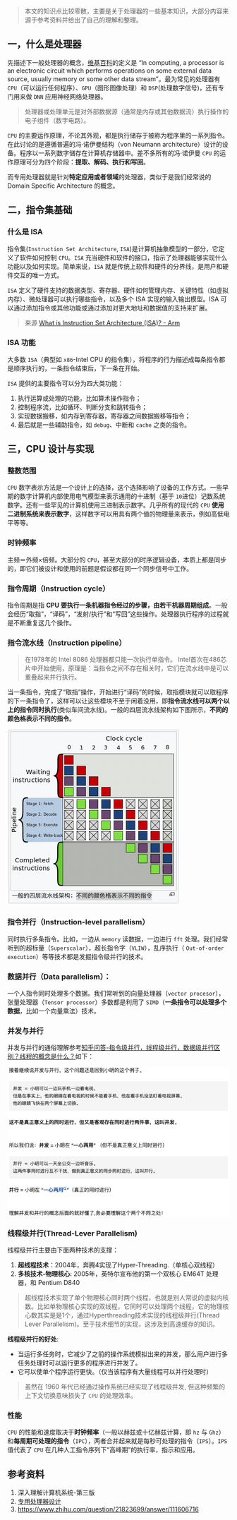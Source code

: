 > 本文的知识点比较零散，主要是关于处理器的一些基本知识，大部分内容来源于参考资料并给出了自己的理解和整理。

## 一，什么是处理器

先描述下一般处理器的概念，[维基百科](https://en.wikipedia.org/wiki/Processor_(computing))的定义是 “In computing, a processor is an electronic circuit which performs operations on some external data source, usually memory or some other data stream”。最为常见的处理器有 `CPU`（可以运行任何程序）、`GPU`（图形图像处理）和 `DSP`(处理数字信号)，还有专门用来做 `DNN` 应用神经网络处理器。
> 处理器或处理单元是对外部数据源（通常是内存或其他数据流）执行操作的电子组件（数字电路）。

`CPU` 的主要运作原理，不论其外观，都是执行储存于被称为程序里的一系列指令。在此讨论的是遵循普遍的冯·诺伊曼结构（von Neumann architecture）设计的设备。程序以一系列数字储存在计算机存储器中。差不多所有的冯·诺伊曼 `CPU` 的运作原理可分为四个阶段：**提取、解码、执行和写回**。


而专用处理器就是针对**特定应用或者领域**的处理器，类似于是我们经常说的 Domain Specific Architecture 的概念。

## 二，指令集基础

### 什么是 ISA

指令集(`Instruction Set Architecture`, `ISA`)是计算机抽象模型的一部分，它定义了软件如何控制 `CPU`。`ISA` 充当硬件和软件的接口，指示了处理器能够实现什么功能以及如何实现。简单来说，`ISA` 就是传统上软件和硬件的分界线，是用户和硬件交互的唯一方式。

`ISA` 定义了硬件支持的数据类型、寄存器、硬件如何管理内存、关键特性（如虚拟内存）、微处理器可以执行哪些指令，以及多个 ISA 实现的输入输出模型。ISA 可以通过添加指令或其他功能或通过添加对更大地址和数据值的支持来扩展。
> 来源 [What is Instruction Set Architecture (ISA)? - Arm](https://www.arm.com/glossary/isa)

### ISA 功能

大多数 `ISA`（典型如 `x86`-Intel CPU 的指令集），将程序的行为描述成每条指令都是顺序执行的，一条指令结束后，下一条在开始。

`ISA` 提供的主要指令可以分为四大类功能：
1. 执行运算或处理的功能，比如算术操作指令；
2. 控制程序流，比如循环、判断分支和跳转指令；
3. 实现数据搬移，如内存到寄存器，寄存器之间数据搬移等指令；
4. 最后就是一些辅助指令，如 `debug`、中断和 `cache` 之类的指令。

## 三，CPU 设计与实现

### 整数范围

`CPU` 数字表示方法是一个设计上的选择，这个选择影响了设备的工作方式。一些早期的数字计算机内部使用电气模型来表示通用的十进制（基于 `10`进位）记数系统数字。还有一些罕见的计算机使用三进制表示数字。几乎所有的现代的 `CPU` **使用二进制系统来表示数字**，这样数字可以用具有两个值的物理量来表示，例如高低电平等等。

### 时钟频率

主频＝外频×倍频。大部分的 `CPU`，甚至大部分的时序逻辑设备，本质上都是同步的，即它们被设计和使用的前题是假设都在同一个同步信号中工作。

### 指令周期（Instruction cycle）

指令周期是指 **CPU 要执行一条机器指令经过的步骤，由若干机器周期组成**。一般会经历“取指”，“译码”，“发射/执行”和“写回”这些操作。处理器执行程序的过程就是不断重复这几个操作。

### 指令流水线（Instruction pipeline）
> 在1978年的 Intel 8086 处理器都只能一次执行单指令。 Intel首次在486芯片中开始使用，原理是：当指令之间不存在相关时，它们在流水线中是可以重叠起来并行执行。

当一条指令，完成了“取指”操作，开始进行“译码”的时候，取指模块就可以取程序的下一条指令了，这样可以让这些模块不至于闲着没用，即**指令流水线可以两个以上的指令同时执行**(类似车间流水线)。一般的四层流水线架构如下图所示，**不同的颜色格表示不同的指令**。

![一般的四层流水线架构](../data/images/CPU/一般的四层流水线架构.png)

### 指令并行（Instruction-level parallelism）

同时执行多条指令。比如，一边从 `memory` 读数据，一边进行 `fft` 处理。我们经常听到的超标量（`Superscalar`），超长指令字（`VLIW`），乱序执行（ `Out-of-order execution`）等等技术都是发掘指令级并行的技术。

### 数据并行（Data parallelism）：

一个人指令同时处理多个数据。我们常听到的向量处理器（`vector procesor`），张量处理器（`Tensor processor`）多数都是利用了 `SIMD`（**一条指令可以处理多个数据**，比如一个向量乘法）技术。

### 并发与并行

并发与并行的通俗理解参考[知乎问答-指令级并行，线程级并行，数据级并行区别？线程的概念是什么？](https://www.zhihu.com/question/21823699/answer/111606716)如下：

![并发与并行的通俗理解](../data/images/CPU/并发与并行的通俗理解.png)

### 线程级并行(Thread-Lever Parallelism)

线程级并行主要由下面两种技术的支撑：
1. **超线程技术**：2004年，奔腾4实现了Hyper-Threading.（单核心双线程）
2. **多核技术-物理核心**:  2005年，英特尔宣布他的第一个双核心 EM64T 处理器，和 Pentium D840
> 超线程技术实现了单个物理核心同时两个线程，也就是别人常说的虚拟内核数。比如单物理核心实现的双线程，它同时可以处理两个线程，它的物理核心数其实是是1个，通过Hyperthreading技术实现的线程级并行(Thread Lever Parallelism)。至于技术细节的实现，这涉及到高速缓存的知识。

**线程级并行的好处**:
- 当运行多任务时，它减少了之前的操作系统模拟出来的并发，那么用户进行多任务处理时可以运行更多的程序进行并发了。
- 它可以使单个程序运行更快。（仅当该程序有大量线程可以并行处理时）

> 虽然在 1960 年代已经通过操作系统已经实现了线程级并发, 但这种频繁的上下文切换意味损失了 `CPU` 的处理效率。

### 性能

`CPU` 的性能和速度取决于**时钟频率**（一般以赫兹或十亿赫兹计算，即 `hz` 与 `Ghz`）和**每周期可处理的指令**（`IPC`），两者合并起来就是每秒可处理的指令（`IPS`）。`IPS` 值代表了 `CPU` 在几种人工指令序列下“高峰期”的执行率，指示和应用。
## 参考资料


1. 深入理解计算机系统-第三版
2. [专用处理器设计](https://mp.weixin.qq.com/s?__biz=MzI3MDQ2MjA3OA==&mid=2247484980&idx=1&sn=0d1b15f17b1b02bda1bf4d81fd6a01ad&chksm=ead1fb25dda672334c3d72a6d958b2a2b3202c2c5dc9d221df6367ef4dec1023e5f079ae5742&scene=178&cur_album_id=1678711252069466118#rd)
3. https://www.zhihu.com/question/21823699/answer/111606716
